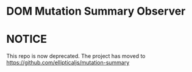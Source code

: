 DOM Mutation Summary Observer
===============================

# NOTICE

This repo is now deprecated. The project has moved to https://github.com/ellipticaljs/mutation-summary